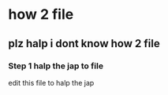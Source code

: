 # how 2 file

## plz halp i dont know how 2 file

### Step 1 halp the jap to file
edit this file to halp the jap

